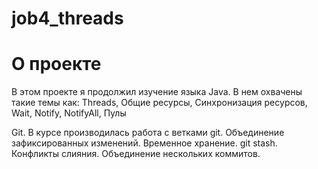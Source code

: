 # job4_threads

# О проекте
<p>В этом проекте я продолжил изучение языка Java. В нем охвачены такие темы как: 
Threads, Общие ресурсы, Синхронизация ресурсов, Wait, Notify, NotifyAll, Пулы</p>

Git. В курсе производилась работа с ветками git. 
Объединение зафиксированных изменений. Временное хранение. git stash.
Конфликты слияния. Объединение нескольких коммитов.

